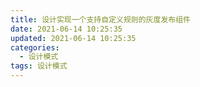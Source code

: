 ```yaml
---
title: 设计实现一个支持自定义规则的灰度发布组件
date: 2021-06-14 10:25:35
updated: 2021-06-14 10:25:35
categories:
  - 设计模式
tags: 设计模式
---
```


